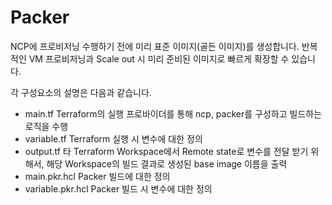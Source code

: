# Packer

NCP에 프로비저닝 수행하기 전에 미리 표준 이미지(골든 이미지)를 생성합니다.
반복적인 VM 프로비저닝과 Scale out 시 미리 준비된 이미지로 빠르게 확장할 수 있습니다.

각 구성요소의 설명은 다음과 같습니다.
- main.tf Terraform의 실행 프로바이더를 통해 ncp, packer를 구성하고 빌드하는 로직을 수행
- variable.tf Terraform 실행 시 변수에 대한 정의
- output.tf 타 Terraform Workspace에서 Remote state로 변수를 전달 받기 위해서, 해당 Workspace의 빌드 결과로 생성된 base image 이름을 출력
- main.pkr.hcl Packer 빌드에 대한 정의
- variable.pkr.hcl Packer 빌드 시 변수에 대한 정의